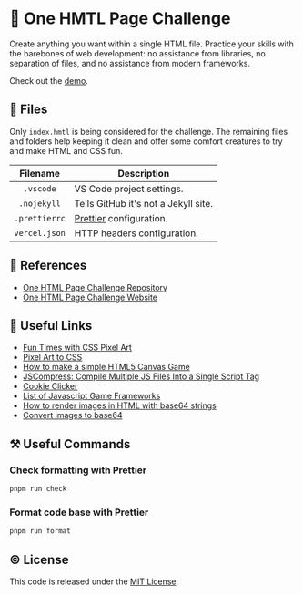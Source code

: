 # 📃 One HMTL Page Challenge

Create anything you want within a single HTML file. Practice your skills with the barebones of web development: no assistance from libraries, no separation of files, and no assistance from modern frameworks.

Check out the [demo](https://one-html-page-challenge-zeta.vercel.app/).

## 📂 Files

Only `index.hmtl` is being considered for the challenge. The remaining files and folders help keeping it clean and offer some comfort creatures to try and make HTML and CSS fun.

|   Filename    | Description                              |
| :-----------: | ---------------------------------------- |
|   `.vscode`   | VS Code project settings.       |
|  `.nojekyll`  | Tells GitHub it's not a Jekyll site.   |
| `.prettierrc` | [Prettier](https://prettier.io/) configuration. |
| `vercel.json` | HTTP headers configuration.              |

## 📖 References

- [One HTML Page Challenge Repository](https://github.com/Metroxe/one-html-page-challenge)
- [One HTML Page Challenge Website](https://metroxe.github.io/one-html-page-challenge/)

## 🔗 Useful Links

- [Fun Times with CSS Pixel Art](https://css-tricks.com/fun-times-css-pixel-art/)
- [Pixel Art to CSS](https://www.pixelartcss.com/)
- [How to make a simple HTML5 Canvas Game](http://www.lostdecadegames.com/how-to-make-a-simple-html5-canvas-game/)
- [JSCompress: Compile Multiple JS Files Into a Single Script Tag](https://jscompress.com/)
- [Cookie Clicker](https://orteil.dashnet.org/cookieclicker/)
- [List of Javascript Game Frameworks](https://github.com/collections/javascript-game-engines)
- [How to render images in HTML with base64 strings](https://stackoverflow.com/a/41057998)
- [Convert images to base64](https://www.browserling.com/tools/image-to-base64)

## ⚒ Useful Commands

### Check formatting with Prettier

```sh
pnpm run check
```

### Format code base with Prettier

```sh
pnpm run format
```

## © License

This code is released under the [MIT License](LICENSE).
